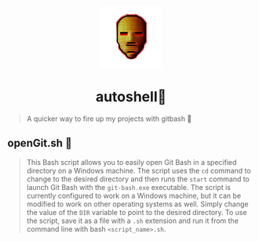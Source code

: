 <div align="center">
<img height="125" src="assets/overkill.png">
</div>

<h1 align="center">autoshell🐚</h1>

> A quicker way to fire up my projects with gitbash 🚀

## openGit.sh 🐚

>This Bash script allows you to easily open Git Bash in a specified directory on a Windows machine. The script uses the ``cd`` command to change to the desired directory and then runs the ``start`` command to launch Git Bash with the ``git-bash.exe`` executable.
>The script is currently configured to work on a Windows machine, but it can be modified to work on other operating systems as well. Simply change the value of the ``DIR`` variable to point to the desired directory.
>To use the script, save it as a file with a ``.sh`` extension and run it from the command line with bash ``<script_name>.sh``.